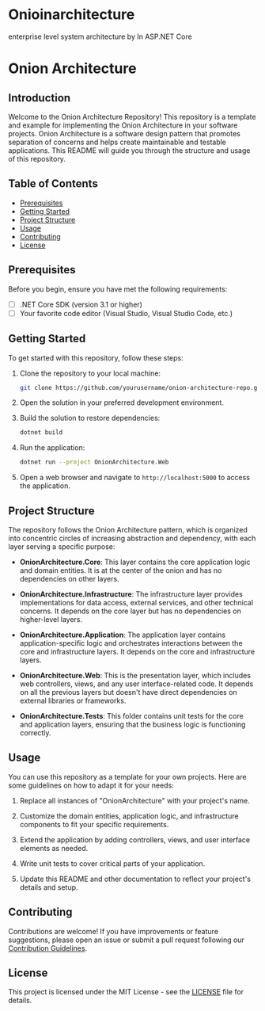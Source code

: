 # Onioinarchitecture
enterprise level system architecture by In ASP.NET Core
# Onion Architecture 

## Introduction

Welcome to the Onion Architecture Repository! This repository is a template and example for implementing the Onion Architecture in your software projects. Onion Architecture is a software design pattern that promotes separation of concerns and helps create maintainable and testable applications. This README will guide you through the structure and usage of this repository.

## Table of Contents

- [Prerequisites](#prerequisites)
- [Getting Started](#getting-started)
- [Project Structure](#project-structure)
- [Usage](#usage)
- [Contributing](#contributing)
- [License](#license)

## Prerequisites

Before you begin, ensure you have met the following requirements:

- [ ] .NET Core SDK (version 3.1 or higher)
- [ ] Your favorite code editor (Visual Studio, Visual Studio Code, etc.)

## Getting Started

To get started with this repository, follow these steps:

1. Clone the repository to your local machine:

   ```bash
   git clone https://github.com/yourusername/onion-architecture-repo.git
   ```

2. Open the solution in your preferred development environment.

3. Build the solution to restore dependencies:

   ```bash
   dotnet build
   ```

4. Run the application:

   ```bash
   dotnet run --project OnionArchitecture.Web
   ```

5. Open a web browser and navigate to `http://localhost:5000` to access the application.

## Project Structure

The repository follows the Onion Architecture pattern, which is organized into concentric circles of increasing abstraction and dependency, with each layer serving a specific purpose:

- **OnionArchitecture.Core**: This layer contains the core application logic and domain entities. It is at the center of the onion and has no dependencies on other layers.

- **OnionArchitecture.Infrastructure**: The infrastructure layer provides implementations for data access, external services, and other technical concerns. It depends on the core layer but has no dependencies on higher-level layers.

- **OnionArchitecture.Application**: The application layer contains application-specific logic and orchestrates interactions between the core and infrastructure layers. It depends on the core and infrastructure layers.

- **OnionArchitecture.Web**: This is the presentation layer, which includes web controllers, views, and any user interface-related code. It depends on all the previous layers but doesn't have direct dependencies on external libraries or frameworks.

- **OnionArchitecture.Tests**: This folder contains unit tests for the core and application layers, ensuring that the business logic is functioning correctly.

## Usage

You can use this repository as a template for your own projects. Here are some guidelines on how to adapt it for your needs:

1. Replace all instances of "OnionArchitecture" with your project's name.

2. Customize the domain entities, application logic, and infrastructure components to fit your specific requirements.

3. Extend the application by adding controllers, views, and user interface elements as needed.

4. Write unit tests to cover critical parts of your application.

5. Update this README and other documentation to reflect your project's details and setup.

## Contributing

Contributions are welcome! If you have improvements or feature suggestions, please open an issue or submit a pull request following our [Contribution Guidelines](CONTRIBUTING.md).

## License

This project is licensed under the MIT License - see the [LICENSE](LICENSE) file for details.
